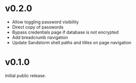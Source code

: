 # v0.2.0

* Allow toggling password visibility
* Direct copy of passwords
* Bypass credentials page if database is not encrypted
* Add breadcrumb navigation
* Update Sandstorm shell paths and titles on page navigation

# v0.1.0

Initial public release.
